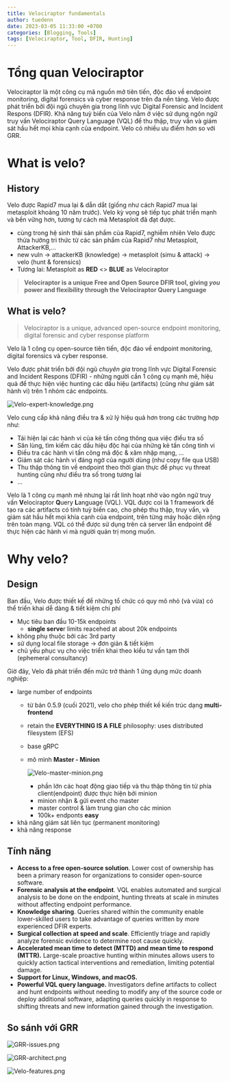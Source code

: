 ```yaml
---
title: Velociraptor fundamentals
author: tuedenn
date: 2023-03-05 11:33:00 +0700
categories: [Blogging, Tools]
tags: [Velociraptor, Tool, DFIR, Hunting]
---
```


# Tổng quan Velociraptor

Velociraptor là một công cụ mã nguồn mở tiên tiến, độc đáo về endpoint monitoring, digital forensics và cyber response trên đa nền tảng. Velo được phát triển bởi đội ngũ chuyên gia trong lĩnh vực Digital Forensic and Incident Respons (DFIR). Khả năng tuỳ biến của Velo nằm ở việc sử dụng ngôn ngữ truy vấn Velociraptor Query Language (VQL) để thu thập, truy vấn và giám sát hầu hết mọi khía cạnh của endpoint. Velo có nhiều ưu điểm hơn so với GRR.

# What is velo?

## History

Velo được Rapid7 mua lại & dẫn dắt (giống như cách Rapid7 mua lại metasploit khoảng 10 năm trước). Velo kỳ vọng sẽ tiếp tục phát triển mạnh và bền vững hơn, tương tự cách mà Metasploit đã đạt được.

- cùng trong hệ sinh thái sản phầm của Rapid7, nghiễm nhiên Velo được thừa hưởng tri thức từ các sản phẩm của Rapid7 như Metasploit, AttackerKB,…
- new vuln → attackerKB (knowledge) → metasploit (simu & attack) → velo (hunt & forensics)
- Tương lai: Metasploit as **RED** <> **BLUE** as Velociraptor

> **Velociraptor is a unique Free and Open Source DFIR tool, giving *you* power and flexibility through the Velociraptor Query Language**
> 

## What is velo?

> Velociraptor is a unique, advanced open-source endpoint monitoring, digital forensic and cyber response platform
> 

Velo là 1 công cụ open-source tiên tiến, độc đáo về endpoint monitoring, digital forensics và cyber response.

Velo được phát triển bởi đội ngũ *chuyên gia* trong lĩnh vực Digital Forensic and Incident Respons (DFIR) - những người cần 1 công cụ mạnh mẽ, hiệu quả để thực hiện việc hunting các dấu hiệu (artifacts) (cũng như giám sát hành vi) trên 1 nhóm các endpoints.

![Velo-expert-knowledge.png](/assets/img/2023/Velo/01/Velo-expert-knowledge.png)

Velo cung cấp khả năng điều tra & xử lý hiệu quả hơn trong các trường hợp như:

- Tái hiện lại các hành vi của kẻ tấn công thông qua việc điều tra số
- Săn lùng, tìm kiếm các dấu hiệu độc hại của những kẻ tấn công tinh vi
- Điều tra các hành vi tấn công mã độc & xâm nhập mạng, …
- Giám sát các hành vi đáng ngờ của người dùng (như copy file qua USB)
- Thu thập thông tin về endpoint theo thời gian thực để phục vụ threat hunting cũng như điều tra số trong tương lai
- …

Velo là 1 công cụ mạnh mẽ nhưng lại rất linh hoạt nhờ vào ngôn ngữ truy vấn **V**elociraptor **Q**uery **L**anguage (VQL). VQL được coi là 1 framework để tạo ra các artifacts có tính tuỳ biến cao, cho phép thu thập, truy vấn, và giám sát hầu hết mọi khía cạnh của endpoint, trên từng máy hoặc diện rộng trên toàn mạng. VQL có thể được sử dụng trên cả server lẫn endpoint để thực hiện các hành vi mà người quản trị mong muốn.

# Why velo?

## Design

Ban đầu, Velo được thiết kế để những tổ chức có quy mô nhỏ (và vừa) có thể triển khai dễ dàng & tiết kiệm chi phí

- Mục tiêu ban đầu 10-15k endpoints
    - **single serve**r limits reacehed at about 20k endpoints
- không phụ thuộc bởi các 3rd party
- sử dụng local file storage → đơn giản & tiết kiệm
- chủ yếu phục vụ cho việc triển khai theo kiểu tư vấn tạm thời (ephemeral consultancy)

Giờ đây, Velo đã phát triển đến mức trở thành 1 ứng dụng mức doanh nghiệp:

- large number of endpoints
    - từ bản 0.5.9 (cuối 2021), velo cho phép thiết kế kiến trúc dạng **multi-frontend**
    - retain the **EVERYTHING IS A FILE** philosophy: uses distributed filesystem (EFS)
    - base gRPC
    - mô mình **Master - Minion**
        
        ![Velo-master-minion.png](/assets/img/2023/Velo/01/Velo-master-minion.png)
        
        - phần lớn các hoạt động giao tiếp và thu thập thông tin từ phía client(endpoint) được thực hiện bởi minion
        - minion nhận & gửi event cho master
        - master control & làm trung gian cho các minion
        - 100k+ endponts **easy**
- khả năng giám sát liên tục (permanent monitoring)
- khả năng response

## Tính năng

- **Access to a free open-source solution**. Lower cost of ownership has been a primary reason for organizations to consider open-source software.
- **Forensic analysis at the endpoint**. VQL enables automated and surgical analysis to be done on the endpoint, hunting threats at scale in minutes without affecting endpoint performance.
- **Knowledge sharing**. Queries shared within the community enable lower-skilled users to take advantage of queries written by more experienced DFIR experts.
- **Surgical collection at speed and scale**. Efficiently triage and rapidly analyze forensic evidence to determine root cause quickly.
- **Accelerated mean time to detect (MTTD) and mean time to respond (MTTR).** Large-scale proactive hunting within minutes allows users to quickly action tactical interventions and remediation, limiting potential damage.
- **Support for Linux, Windows, and macOS.**
- **Powerful VQL query language.** Investigators define artifacts to collect and hunt endpoints without needing to modify any of the source code or deploy additional software, adapting queries quickly in response to shifting threats and new information gained through the investigation.

## So sánh với GRR

![GRR-issues.png](/assets/img/2023/Velo/01/GRR-issues.png)

![GRR-architect.png](/assets/img/2023/Velo/01/GRR-architect.png)

![Velo-features.png](/assets/img/2023/Velo/01/Velo-features.png)